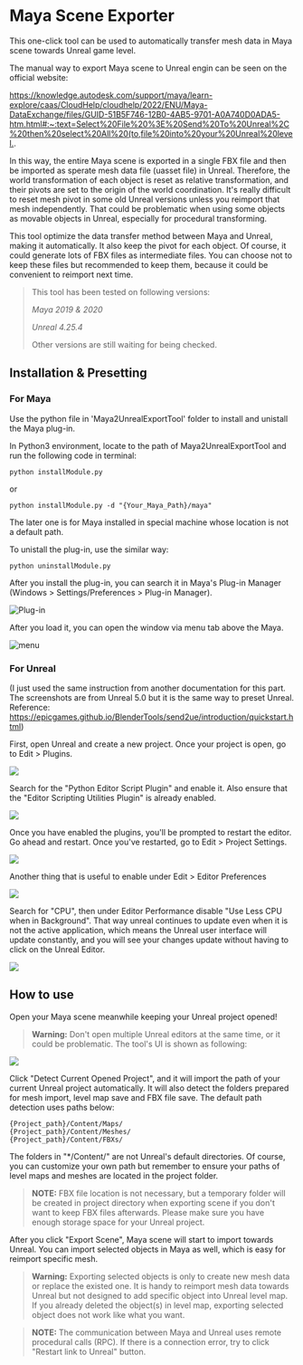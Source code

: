 # Maya Scene Exporter
This one-click tool can be used to automatically transfer mesh data in Maya scene towards Unreal game level. 

The manual way to export Maya scene to Unreal engin can be seen on the official website:

<https://knowledge.autodesk.com/support/maya/learn-explore/caas/CloudHelp/cloudhelp/2022/ENU/Maya-DataExchange/files/GUID-51B5F746-12B0-4AB5-9701-A0A740D0ADA5-htm.html#:~:text=Select%20File%20%3E%20Send%20To%20Unreal%2C%20then%20select%20All%20(to,file%20into%20your%20Unreal%20level.>.

In this way, the entire Maya scene is exported in a single FBX file and then be imported as sperate mesh data file (uasset file) in Unreal. Therefore, the world transformation of each object is reset as relative transformation, and their pivots are set to the origin of the world coordination. It's really difficult to reset mesh pivot in some old Unreal versions unless you reimport that mesh independently. That could be problematic when using some objects as movable objects in Unreal, especially for procedural transforming.

This tool optimize the data transfer method between Maya and Unreal, making it automatically. It also keep the pivot for each object. Of course, it could generate lots of FBX files as intermediate files. You can choose not to keep these files but recommended to keep them, because it could be convenient to reimport next time.

> This tool has been tested on following versions: 
> 
> *Maya 2019 & 2020* 
> 
> *Unreal 4.25.4*
> 
> Other versions are still waiting for being checked.


## **Installation & Presetting**

### **For Maya**

Use the python file in 'Maya2UnrealExportTool' folder to install and unistall the Maya plug-in.

In Python3 environment, locate to the path of Maya2UnrealExportTool and run the following code in terminal:

```
python installModule.py
```
or
```
python installModule.py -d "{Your_Maya_Path}/maya"
```
The later one is for Maya installed in special machine whose location is not a default path.

To unistall the plug-in, use the similar way:
```
python uninstallModule.py
```

After you install the plug-in, you can search it in Maya's Plug-in Manager (Windows > Settings/Preferences > Plug-in Manager).

![Plug-in](./docs/images/preset/maya1.PNG)

After you load it, you can open the window via menu tab above the Maya.

![menu](./docs/images/preset/maya2.png)

### **For Unreal**
(I just used the same instruction from another documentation for this part. The screenshots are from Unreal 5.0 but it is the same way to preset Unreal. Reference:
<https://epicgames.github.io/BlenderTools/send2ue/introduction/quickstart.html>)

First, open Unreal and create a new project. Once your project is open, go to Edit > Plugins.

![](./docs/images/preset/ue1.png)

Search for the "Python Editor Script Plugin" and enable it. Also ensure that the "Editor Scripting Utilities Plugin" is already enabled.

![](./docs/images/preset/ue2.png)

Once you have enabled the plugins, you'll be prompted to restart the editor. Go ahead and restart. Once you've restarted, go to Edit > Project Settings.

![](./docs/images/preset/ue3.png)

Another thing that is useful to enable under Edit > Editor Preferences

![](./docs/images/preset/ue4.png)

Search for "CPU", then under Editor Performance disable "Use Less CPU when in Background". That way unreal continues to update even when it is not the active application, which means the Unreal user interface will update constantly, and you will see your changes update without having to click on the Unreal Editor.

![](./docs/images/preset/ue5.png)

## **How to use**

Open your Maya scene meanwhile keeping your Unreal project opened!
>**__Warning:__** Don't open multiple Unreal editors at the same time, or it could be problematic.
The tool's UI is shown as following:

![](./docs/images/usage/maya1.PNG)

Click "Detect Current Opened Project", and it will import the path of your current Unreal project automatically. It will also detect the folders prepared for mesh import, level map save and FBX file save. The default path detection uses paths below:
```
{Project_path}/Content/Maps/
{Project_path}/Content/Meshes/
{Project_path}/Content/FBXs/
```
The folders in "*/Content/" are not Unreal's default directories. Of course, you can customize your own path but remember to ensure your paths of level maps and meshes are located in the project folder.

 >**__NOTE:__** FBX file location is not necessary, but a temporary folder will be created in project directory when exporting scene if you don't want to keep FBX files afterwards. Please make sure you have enough storage space for your Unreal project.

 After you click "Export Scene", Maya scene will start to import towards Unreal. You can import selected objects in Maya as well, which is easy for reimport specific mesh.

>**__Warning:__** Exporting selected objects is only to create new mesh data or replace the existed one. It is handy to reimport mesh data towards Unreal but not designed to add specific object into Unreal level map. If you already deleted the object(s) in level map, exporting selected object does not work like what you want.

>**__NOTE:__** The communication between Maya and Unreal uses remote procedural calls (RPC). If there is a connection error, try to click "Restart link to Unreal" button.